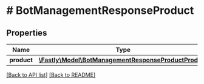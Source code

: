 # # BotManagementResponseProduct

## Properties

Name | Type | Description | Notes
------------ | ------------- | ------------- | -------------
**product** | [**\Fastly\Model\BotManagementResponseProductProduct**](BotManagementResponseProductProduct.md) |  | [optional] 


[[Back to API list]](../../README.md#endpoints) [[Back to README]](../../README.md)
